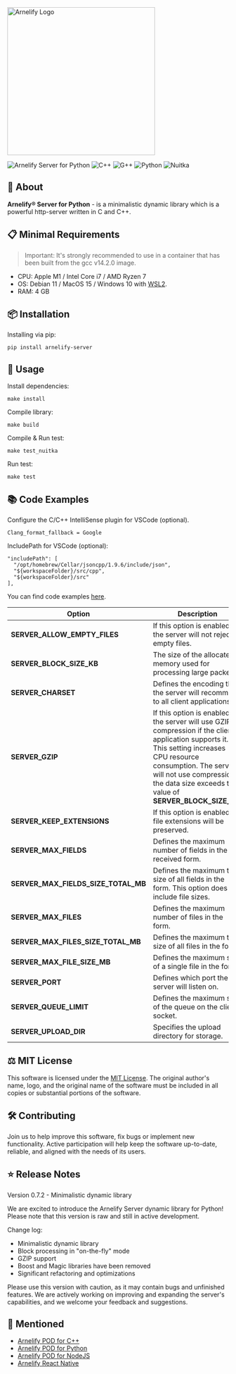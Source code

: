 <img src="https://static.wikia.nocookie.net/arnelify/images/c/c8/Arnelify-logo-2024.png/revision/latest?cb=20240701012515" style="width:336px;" alt="Arnelify Logo" />

![Arnelify Server for Python](https://img.shields.io/badge/Arnelify%20Server%20for%20Python-0.7.2-yellow) ![C++](https://img.shields.io/badge/C++-2b-red) ![G++](https://img.shields.io/badge/G++-14.2.0-blue) ![Python](https://img.shields.io/badge/Python-3.11.2-blue) ![Nuitka](https://img.shields.io/badge/Nuitka-2.6.4-blue)

## 🚀 About
**Arnelify® Server for Python** - is a minimalistic dynamic library which is a powerful http-server written in C and C++.

## 📋 Minimal Requirements
> Important: It's strongly recommended to use in a container that has been built from the gcc v14.2.0 image.
* CPU: Apple M1 / Intel Core i7 / AMD Ryzen 7
* OS: Debian 11 / MacOS 15 / Windows 10 with <a href="https://learn.microsoft.com/en-us/windows/wsl/install">WSL2</a>.
* RAM: 4 GB

## 📦 Installation
Installing via pip:
```
pip install arnelify-server
```
## 🎉 Usage
Install dependencies:
```
make install
```
Compile library:
```
make build
```
Compile & Run test:
```
make test_nuitka
```
Run test:
```
make test
```
## 📚 Code Examples
Configure the C/C++ IntelliSense plugin for VSCode (optional).
```
Clang_format_fallback = Google
```

IncludePath for VSCode (optional):
```
"includePath": [
  "/opt/homebrew/Cellar/jsoncpp/1.9.6/include/json",
  "${workspaceFolder}/src/cpp",
  "${workspaceFolder}/src"
],
```
You can find code examples <a href="https://github.com/arnelify/arnelify-server-python/blob/main/tests/index.py">here</a>.

| **Option**|**Description**|
|-|-|
| **SERVER_ALLOW_EMPTY_FILES**| If this option is enabled, the server will not reject empty files.|
| **SERVER_BLOCK_SIZE_KB**| The size of the allocated memory used for processing large packets.|
| **SERVER_CHARSET**| Defines the encoding that the server will recommend to all client applications.|
| **SERVER_GZIP**| If this option is enabled, the server will use GZIP compression if the client application supports it. This setting increases CPU resource consumption. The server will not use compression if the data size exceeds the value of **SERVER_BLOCK_SIZE_KB**.|
| **SERVER_KEEP_EXTENSIONS**| If this option is enabled, file extensions will be preserved.|
| **SERVER_MAX_FIELDS**| Defines the maximum number of fields in the received form.|
| **SERVER_MAX_FIELDS_SIZE_TOTAL_MB**| Defines the maximum total size of all fields in the form. This option does not include file sizes.|
| **SERVER_MAX_FILES**| Defines the maximum number of files in the form.|
| **SERVER_MAX_FILES_SIZE_TOTAL_MB** | Defines the maximum total size of all files in the form.|
| **SERVER_MAX_FILE_SIZE_MB**| Defines the maximum size of a single file in the form.|
| **SERVER_PORT**| Defines which port the server will listen on.|
| **SERVER_QUEUE_LIMIT**| Defines the maximum size of the queue on the client socket.|
| **SERVER_UPLOAD_DIR**| Specifies the upload directory for storage.|

## ⚖️ MIT License
This software is licensed under the <a href="https://github.com/arnelify/arnelify-server-python/blob/main/LICENSE">MIT License</a>. The original author's name, logo, and the original name of the software must be included in all copies or substantial portions of the software.

## 🛠️ Contributing
Join us to help improve this software, fix bugs or implement new functionality. Active participation will help keep the software up-to-date, reliable, and aligned with the needs of its users.

## ⭐ Release Notes
Version 0.7.2 - Minimalistic dynamic library

We are excited to introduce the Arnelify Server dynamic library for Python! Please note that this version is raw and still in active development.

Change log:

* Minimalistic dynamic library
* Block processing in "on-the-fly" mode
* GZIP support
* Boost and Magic libraries have been removed
* Significant refactoring and optimizations

Please use this version with caution, as it may contain bugs and unfinished features. We are actively working on improving and expanding the server's capabilities, and we welcome your feedback and suggestions.

## 🔗 Mentioned

* <a href="https://github.com/arnelify/arnelify-pod-cpp">Arnelify POD for C++</a>
* <a href="https://github.com/arnelify/arnelify-pod-python">Arnelify POD for Python</a>
* <a href="https://github.com/arnelify/arnelify-pod-node">Arnelify POD for NodeJS</a>
* <a href="https://github.com/arnelify/arnelify-react-native">Arnelify React Native</a>